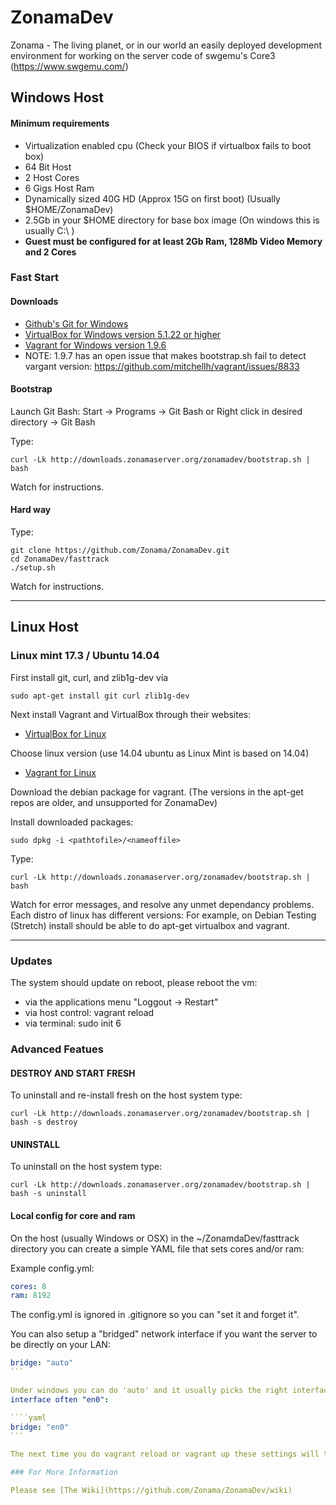 # ZonamaDev

Zonama - The living planet, or in our world an easily deployed development environment for working on the server code of swgemu's Core3 (https://www.swgemu.com/)

## Windows Host

#### Minimum requirements
- Virtualization enabled cpu (Check your BIOS if virtualbox fails to boot box)
- 64 Bit Host
- 2 Host Cores
- 6 Gigs Host Ram
- Dynamically sized 40G HD (Approx 15G on first boot) (Usually $HOME/ZonamaDev)
- 2.5Gb in your $HOME directory for base box image (On windows this is usually C:\ )
- **Guest must be configured for at least 2Gb Ram, 128Mb Video Memory and 2 Cores**

### Fast Start

#### Downloads
* [Github's Git for Windows](https://git-for-windows.github.io)
* [VirtualBox for Windows version 5.1.22 or higher](https://www.virtualbox.org/wiki/Downloads)
* [Vagrant for Windows version 1.9.6](https://releases.hashicorp.com/vagrant/1.9.6/vagrant_1.9.6_i686.msi)
* NOTE: 1.9.7 has an open issue that makes bootstrap.sh fail to detect vargant version: https://github.com/mitchellh/vagrant/issues/8833

#### Bootstrap
Launch Git Bash: Start -> Programs -> Git Bash
or
Right click in desired directory -> Git Bash

Type:
````
curl -Lk http://downloads.zonamaserver.org/zonamadev/bootstrap.sh | bash
````

Watch for instructions.

#### Hard way

Type:
````
git clone https://github.com/Zonama/ZonamaDev.git
cd ZonamaDev/fasttrack
./setup.sh
````

Watch for instructions.

---

## Linux Host

### Linux mint 17.3 / Ubuntu 14.04
First install git, curl, and zlib1g-dev via
````
sudo apt-get install git curl zlib1g-dev
````
Next install Vagrant and VirtualBox through their websites:
 * [VirtualBox for Linux](https://www.virtualbox.org/wiki/Linux_Downloads)

Choose linux version (use 14.04 ubuntu as Linux Mint is based on 14.04)

 * [Vagrant for Linux](https://www.vagrantup.com/downloads.html)

Download the debian package for vagrant.  (The versions in the apt-get repos are older, and unsupported for ZonamaDev)

Install downloaded packages:
````
sudo dpkg -i <pathtofile>/<nameoffile>
````
Type:
````
curl -Lk http://downloads.zonamaserver.org/zonamadev/bootstrap.sh | bash
````
Watch for error messages, and resolve any unmet dependancy problems.  Each distro of linux has different versions:
For example, on Debian Testing (Stretch) install should be able to do apt-get virtualbox and vagrant.

---

### Updates

The system should update on reboot, please reboot the vm:

* via the applications menu "Loggout -> Restart"
* via host control: vagrant reload
* via terminal: sudo init 6

### Advanced Featues

#### DESTROY AND START FRESH

To uninstall and re-install fresh on the host system type:

````
curl -Lk http://downloads.zonamaserver.org/zonamadev/bootstrap.sh | bash -s destroy
````


#### UNINSTALL

To uninstall on the host system type:

````
curl -Lk http://downloads.zonamaserver.org/zonamadev/bootstrap.sh | bash -s uninstall
````

#### Local config for core and ram

On the host (usually Windows or OSX) in the ~/ZonamdaDev/fasttrack directory you can create a simple YAML file that sets cores and/or ram:

Example config.yml:
```yaml
cores: 8
ram: 8192
```
The config.yml is ignored in .gitignore so you can "set it and forget it".

You can also setup a "bridged" network interface if you want the server to be directly on your LAN:

````yaml
bridge: "auto"
```

Under windows you can do 'auto' and it usually picks the right interface on OSX you will need to choose the right
interface often "en0":

````yaml
bridge: "en0"
```

The next time you do vagrant reload or vagrant up these settings will take effect.

### For More Information

Please see [The Wiki](https://github.com/Zonama/ZonamaDev/wiki)
